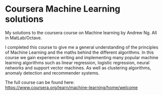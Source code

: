 # Coursera Machine Learning solutions

My solutions to the coursera course on Machine learning by Andrew Ng. All in MatLab/Octave.

I completed this course to give me a general understanding of the principles of Machine Learning and the maths behind the different algorithms. In this course we gain experience writing and implementing many popular machine learning algorithms such as linear regression, logistic regression, neural networks and support vector machines. As well as clustering algorithms, anomaly detection and recommender systems.

The full course can be found here: https://www.coursera.org/learn/machine-learning/home/welcome
